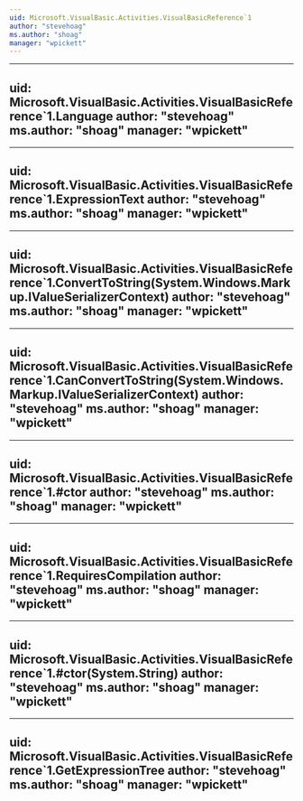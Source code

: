 ```yaml
---
uid: Microsoft.VisualBasic.Activities.VisualBasicReference`1
author: "stevehoag"
ms.author: "shoag"
manager: "wpickett"
---
```


---
uid: Microsoft.VisualBasic.Activities.VisualBasicReference`1.Language
author: "stevehoag"
ms.author: "shoag"
manager: "wpickett"
---

---
uid: Microsoft.VisualBasic.Activities.VisualBasicReference`1.ExpressionText
author: "stevehoag"
ms.author: "shoag"
manager: "wpickett"
---

---
uid: Microsoft.VisualBasic.Activities.VisualBasicReference`1.ConvertToString(System.Windows.Markup.IValueSerializerContext)
author: "stevehoag"
ms.author: "shoag"
manager: "wpickett"
---

---
uid: Microsoft.VisualBasic.Activities.VisualBasicReference`1.CanConvertToString(System.Windows.Markup.IValueSerializerContext)
author: "stevehoag"
ms.author: "shoag"
manager: "wpickett"
---

---
uid: Microsoft.VisualBasic.Activities.VisualBasicReference`1.#ctor
author: "stevehoag"
ms.author: "shoag"
manager: "wpickett"
---

---
uid: Microsoft.VisualBasic.Activities.VisualBasicReference`1.RequiresCompilation
author: "stevehoag"
ms.author: "shoag"
manager: "wpickett"
---

---
uid: Microsoft.VisualBasic.Activities.VisualBasicReference`1.#ctor(System.String)
author: "stevehoag"
ms.author: "shoag"
manager: "wpickett"
---

---
uid: Microsoft.VisualBasic.Activities.VisualBasicReference`1.GetExpressionTree
author: "stevehoag"
ms.author: "shoag"
manager: "wpickett"
---

